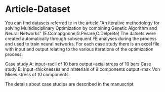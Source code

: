 # Article-Dataset

You can find datasets referred to in the article "An iterative methodology for solving Multidisciplinary Optimization by combining Genetic Algorithm and Neural Networks" (E.Comapgnone,G.Pesare,C.Delprete) The datsets were created automatically through subsequent FE analyses during the process and used to train neural networks. For each case study there is an excel file with input and output relating to the various iterations of the optimization process.

Case study A: input=radii of 10 bars output=axial stress of 10 bars Case study B: input=thicknesses and materials of 9 components output=max Von Mises stress of 10 components

The details about case studies are described in the manuscript
